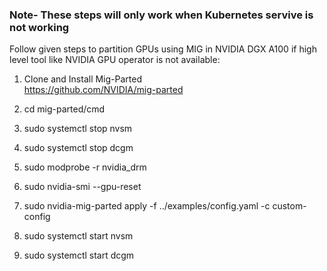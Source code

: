 ### Note- These steps will only work when Kubernetes servive is not working


Follow given steps to partition GPUs using MIG in NVIDIA DGX A100 if high level tool like NVIDIA GPU operator is not available:


1. Clone and Install Mig-Parted <br>https://github.com/NVIDIA/mig-parted


2. cd mig-parted/cmd


3. sudo systemctl stop nvsm


4. sudo systemctl stop dcgm


5. sudo modprobe -r nvidia_drm


6. sudo nvidia-smi --gpu-reset


7. sudo nvidia-mig-parted apply -f ../examples/config.yaml -c custom-config


8. sudo systemctl start nvsm


9. sudo systemctl start dcgm



